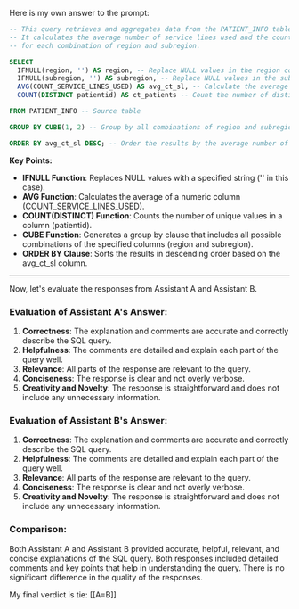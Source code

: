 
Here is my own answer to the prompt:

```sql
-- This query retrieves and aggregates data from the PATIENT_INFO table.
-- It calculates the average number of service lines used and the count of distinct patients
-- for each combination of region and subregion.

SELECT 
  IFNULL(region, '') AS region, -- Replace NULL values in the region column with an empty string
  IFNULL(subregion, '') AS subregion, -- Replace NULL values in the subregion column with an empty string
  AVG(COUNT_SERVICE_LINES_USED) AS avg_ct_sl, -- Calculate the average number of service lines used
  COUNT(DISTINCT patientid) AS ct_patients -- Count the number of distinct patients

FROM PATIENT_INFO -- Source table

GROUP BY CUBE(1, 2) -- Group by all combinations of region and subregion

ORDER BY avg_ct_sl DESC; -- Order the results by the average number of service lines used in descending order
```

**Key Points:**
- **IFNULL Function**: Replaces NULL values with a specified string ('' in this case).
- **AVG Function**: Calculates the average of a numeric column (COUNT_SERVICE_LINES_USED).
- **COUNT(DISTINCT) Function**: Counts the number of unique values in a column (patientid).
- **CUBE Function**: Generates a group by clause that includes all possible combinations of the specified columns (region and subregion).
- **ORDER BY Clause**: Sorts the results in descending order based on the avg_ct_sl column.

---

Now, let's evaluate the responses from Assistant A and Assistant B.

### Evaluation of Assistant A's Answer:
1. **Correctness**: The explanation and comments are accurate and correctly describe the SQL query.
2. **Helpfulness**: The comments are detailed and explain each part of the query well.
3. **Relevance**: All parts of the response are relevant to the query.
4. **Conciseness**: The response is clear and not overly verbose.
5. **Creativity and Novelty**: The response is straightforward and does not include any unnecessary information.

### Evaluation of Assistant B's Answer:
1. **Correctness**: The explanation and comments are accurate and correctly describe the SQL query.
2. **Helpfulness**: The comments are detailed and explain each part of the query well.
3. **Relevance**: All parts of the response are relevant to the query.
4. **Conciseness**: The response is clear and not overly verbose.
5. **Creativity and Novelty**: The response is straightforward and does not include any unnecessary information.

### Comparison:
Both Assistant A and Assistant B provided accurate, helpful, relevant, and concise explanations of the SQL query. Both responses included detailed comments and key points that help in understanding the query. There is no significant difference in the quality of the responses.

My final verdict is tie: [[A=B]]